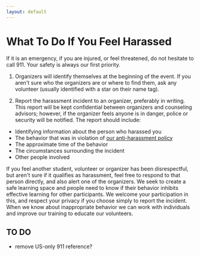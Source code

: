 ```yaml
---
layout: default
---
```


# What To Do If You Feel Harassed

If it is an emergency, if you are injured, or feel threatened, do not hesitate to call 911. Your safety is always our first priority.

1. Organizers will identify themselves at the beginning of the event.  If you aren't sure who the organizers are or where to find them, ask any volunteer (usually identified with a star on their name tag).

2. Report the harassment incident to an organizer, preferably in writing.  This report will be kept confidential between organizers and counseling advisors; however, if the organizer feels anyone is in danger, police or security will be notified.  The report should include:
* Identifying information about the person who harassed you
* The behavior that was in violation of [our anti-harassment policy](http://bridgefoundry.org/code-of-conduct/anti-harrassment-policy.html)
* The approximate time of the behavior
* The circumstances surrounding the incident
* Other people involved

If you feel another student, volunteer or organizer has been disrespectful, but aren't sure if it qualifies as harassment, feel free to respond to that person directly, and also alert one of the organizers. We seek to create a safe learning space and people need to know if their behavior inhibits effective learning for other participants.  We welcome your participation in this, and respect your privacy if you choose simply to report the incident.  When we know about inappropriate behavior we can work with individuals and improve our training to educate our volunteers.

## TO DO

* remove US-only 911 reference?

